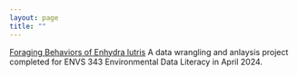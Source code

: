 ```yaml
---
layout: page
title: ""
---
```


[Foraging Behaviors of Enhydra lutris](http://candice-weber.github.io/C.-Weber-Final-Project.html) A data wrangling and anlaysis project completed for ENVS 343 Environmental Data Literacy in April 2024.
